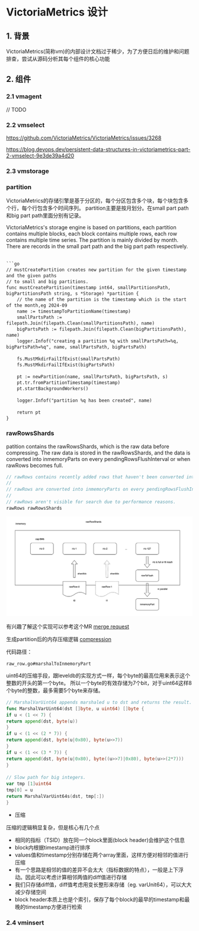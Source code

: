 # VictoriaMetrics 设计
## 1. 背景

VictoriaMetrics(简称vm)的内部设计文档过于稀少，为了方便日后的维护和问题排查，尝试从源码分析其每个组件的核心功能

## 2. 组件

### 2.1 vmagent

// TODO

### 2.2 vmselect

https://github.com/VictoriaMetrics/VictoriaMetrics/issues/3268

https://blog.devops.dev/persistent-data-structures-in-victoriametrics-part-2-vmselect-9e3de39a4d20

### 2.3 vmstorage

### partition

VictoriaMetrics的存储引擎是基于分区的，每个分区包含多个块，每个块包含多个行，每个行包含多个时间序列。
partition主要是按月划分。在small part path和big part path里面分别有记录。

VictoriaMetrics's storage engine is based on partitions, each partition contains multiple blocks, each block contains multiple rows, each row contains multiple time series.
The partition is mainly divided by month. There are records in the small part path and the big part path respectively.

```shell

```go
// mustCreatePartition creates new partition for the given timestamp and the given paths
// to small and big partitions.
func mustCreatePartition(timestamp int64, smallPartitionsPath, bigPartitionsPath string, s *Storage) *partition {
	// the name of the partition is the timestamp which is the start of the month,eg 2024-09
    name := timestampToPartitionName(timestamp)
    smallPartsPath := filepath.Join(filepath.Clean(smallPartitionsPath), name)
    bigPartsPath := filepath.Join(filepath.Clean(bigPartitionsPath), name)
    logger.Infof("creating a partition %q with smallPartsPath=%q, bigPartsPath=%q", name, smallPartsPath, bigPartsPath)
    
    fs.MustMkdirFailIfExist(smallPartsPath)
    fs.MustMkdirFailIfExist(bigPartsPath)
    
    pt := newPartition(name, smallPartsPath, bigPartsPath, s)
    pt.tr.fromPartitionTimestamp(timestamp)
    pt.startBackgroundWorkers()
    
    logger.Infof("partition %q has been created", name)
    
    return pt
}
```

### rawRowsShards

patition contains the rawRowsShards, which is the raw data before compressing. The raw data is stored in the rawRowsShards, and the data is converted into inmemoryParts on every pendingRowsFlushInterval or when rawRows becomes full.

```go
// rawRows contains recently added rows that haven't been converted into parts yet.
//
// rawRows are converted into inmemoryParts on every pendingRowsFlushInterval or when rawRows becomes full.
//
// rawRows aren't visible for search due to performance reasons.
rawRows rawRowsShards
```


![rowRowsShards design](./ssr.png)

有兴趣了解这个实现可以参考这个MR [merge request](https://kgit.kugou.net/yongquanli/VictoriaMetrics/-/tree/rrs_implement)

生成partition后的内存压缩逻辑 [compression](https://segmentfault.com/a/1190000043749609)

代码路径：

```shell
raw_row.go#marshalToInmemoryPart
```

uint64的压缩手段，跟leveldb的实现方式一样，每个byte的最高位用来表示这个整数的开头的第一个byte。
所以一个byte的有效存储为7个bit，对于uint64这样8个byte的整数，最多需要5个byte来存储。
```go
// MarshalVarUint64 appends marshaled u to dst and returns the result.
func MarshalVarUint64(dst []byte, u uint64) []byte {
if u < (1 << 7) {
return append(dst, byte(u))
}
if u < (1 << (2 * 7)) {
return append(dst, byte(u|0x80), byte(u>>7))
}
if u < (1 << (3 * 7)) {
return append(dst, byte(u|0x80), byte((u>>7)|0x80), byte(u>>(2*7)))
}

// Slow path for big integers.
var tmp [1]uint64
tmp[0] = u
return MarshalVarUint64s(dst, tmp[:])
}
```

- 压缩

压缩的逻辑稍显复杂，但是核心有几个点

- 相同的指标（TSID）放在同一个block里面(block header)会维护这个信息
- block内根据timestamp进行排序
- values值和timestamp分别存储在两个array里面，这样方便对相邻的值进行压缩
- 有一个思路是相邻的值的差异不会太大（指标数据的特点），一般是上下浮动。因此可以考虑计算相邻两值的diff值进行存储
- 我们只存储diff值，diff值考虑用变长整形来存储（eg. varUnit64），可以大大减少存储空间
- block header本质上也是个索引，保存了每个block的最早的timestamp和最晚的timestamp方便进行检索


### 2.4 vminsert



